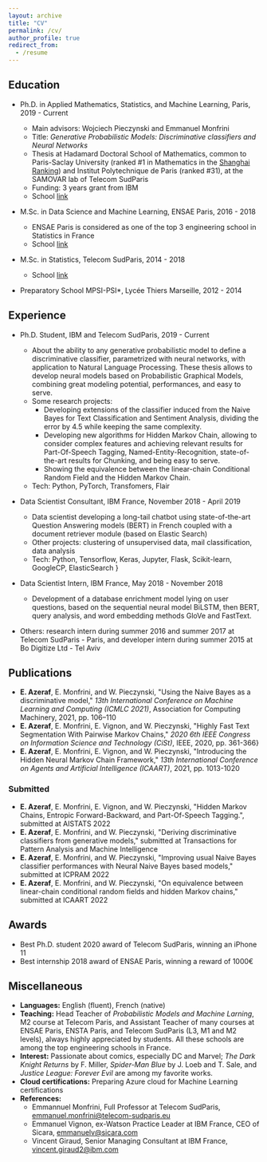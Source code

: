 ```yaml
---
layout: archive
title: "CV"
permalink: /cv/
author_profile: true
redirect_from:
  - /resume
---
```


## Education

- Ph.D. in Applied Mathematics, Statistics, and Machine Learning, Paris, 2019 - Current
  - Main advisors: Wojciech Pieczynski and Emmanuel Monfrini
  - Title: *Generative Probabilistic Models: Discriminative classifiers and Neural Networks*
  - Thesis at Hadamard Doctoral School of Mathematics, common to Paris-Saclay University (ranked \#1 in Mathematics in the [Shanghai Ranking](https://www.shanghairanking.com/rankings/gras/2021/RS0101)) and Institut Polytechnique de Paris (ranked \#31), at the SAMOVAR lab of Telecom SudParis
  - Funding: 3 years grant from IBM
  - School [link](https://www.universite-paris-saclay.fr/en/doctoral-schools/hadamard-doctoral-school-mathematics)


- M.Sc. in Data Science and Machine Learning, ENSAE Paris, 2016 - 2018
  - ENSAE Paris is considered as one of the top 3 engineering school in Statistics in France
  - School [link](https://www.ensae.fr/en/)

- M.Sc. in Statistics, Telecom SudParis, 2014 - 2018
  - School [link](https://www.telecom-sudparis.eu/en/)

- Preparatory School MPSI-PSI*, Lycée Thiers Marseille, 2012 - 2014



## Experience

- Ph.D. Student, IBM and Telecom SudParis, 2019 - Current
  - About the ability to any generative probabilistic model to define a discriminative classifier, parametrized with neural networks, with application to Natural Language Processing. These thesis allows to develop neural models based on Probabilistic Graphical Models, combining great modeling potential, performances, and easy to serve.
  - Some research projects:
    - Developing extensions of the classifier induced from the Naive Bayes for Text Classification and Sentiment Analysis, dividing the error by 4.5 while keeping the same complexity.
    - Developing new algorithms for Hidden Markov Chain, allowing to consider complex features and achieving relevant results for Part-Of-Speech Tagging, Named-Entity-Recognition, state-of-the-art results for Chunking, and being easy to serve.
    - Showing the equivalence between the linear-chain Conditional Random Field and the Hidden Markov Chain.
  - Tech: Python, PyTorch, Transfomers, Flair

- Data Scientist Consultant, IBM France, November 2018 - April 2019
  - Data scientist developing a long-tail chatbot using state-of-the-art Question Answering models (BERT) in French coupled with a document retriever module (based on Elastic Search)
  - Other projects: clustering of unsupervised data, mail classification, data analysis
  - Tech: Python, Tensorflow, Keras, Jupyter, Flask, Scikit-learn, GoogleCP, ElasticSearch
}

- Data Scientist Intern, IBM France, May 2018 - November 2018
  - Development of a database enrichment model lying on user questions, based on the sequential neural model BiLSTM, then BERT, query analysis, and word embedding methods GloVe and FastText.

- Others: research intern during summer 2016 and summer 2017 at Telecom SudParis - Paris, and developer intern during summer 2015 at Bo Digitize Ltd - Tel Aviv


## Publications

- **E. Azeraf**, E. Monfrini, and W. Pieczynski, "Using the Naive Bayes as a discriminative model," *13th International Conference on Machine Learning and Computing (ICMLC 2021)*, Association for Computing Machinery, 2021, pp. 106–110
- **E. Azeraf**, E. Monfrini, E. Vignon, and W. Pieczynski, "Highly Fast Text Segmentation With Pairwise Markov Chains," *2020 6th IEEE Congress on Information Science and Technology (CiSt)*, IEEE, 2020, pp. 361-366}
- **E. Azeraf**, E. Monfrini, E. Vignon, and W. Pieczynski,  "Introducing the Hidden Neural Markov Chain Framework," *13th International Conference on Agents and Artificial Intelligence (ICAART)*, 2021, pp. 1013-1020

### Submitted

- **E. Azeraf**, E. Monfrini, E. Vignon, and W. Pieczynski, "Hidden Markov Chains, Entropic Forward-Backward, and Part-Of-Speech Tagging.", submitted at AISTATS 2022 
- **E. Azeraf**, E. Monfrini, and W. Pieczynski, "Deriving discriminative classifiers from generative models," submitted at Transactions for Pattern Analysis and Machine Intelligence
- **E. Azeraf**, E. Monfrini, and W. Pieczynski, "Improving usual Naive Bayes classifier performances with Neural Naive Bayes based models," submitted at ICPRAM 2022
- **E. Azeraf**, E. Monfrini, and W. Pieczynski, "On equivalence between linear-chain conditional random fields and hidden Markov chains," submitted at ICAART 2022


## Awards

- Best Ph.D. student 2020 award of Telecom SudParis, winning an iPhone 11
- Best internship 2018 award of ENSAE Paris, winning a reward of 1000€


## Miscellaneous

- **Languages:** English (fluent), French (native)
- **Teaching:** Head Teacher of *Probabilistic Models and Machine Larning*, M2 course at Telecom Paris, and Assistant Teacher of many courses at ENSAE Paris, ENSTA Paris, and Telecom SudParis (L3, M1 and M2 levels), always highly appreciated by students. All these schools are among the top engineering schools in France.
- **Interest:** Passionate about comics, especially DC and Marvel; *The Dark Knight Returns* by F. Miller, *Spider-Man Blue* by J. Loeb and T. Sale, and *Justice League: Forever Evil* are among my favorite works.
- **Cloud certifications:** Preparing Azure cloud for Machine Learning certifications
- **References:**
  - Emmannuel Monfrini, Full Professor at Telecom SudParis, emmanuel.monfrini@telecom-sudparis.eu
  - Emmanuel Vignon, ex-Watson Practice Leader at IBM France, CEO of Sicara, emmanuelv@sicara.com
  - Vincent Giraud, Senior Managing Consultant at IBM France, vincent.giraud2@ibm.com
